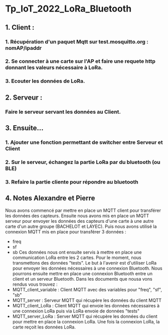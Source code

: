# Tp_IoT_2022_LoRa_Bluetooth

## 1. Client :
 
### 1. Récupération d'un paquet Mqtt sur test.mosquitto.org :  nomAP/ipaddr

### 2. Se connecter à une carte sur l'AP et faire une requete http donnant les valeurs nécessaire à LoRa.

### 3. Ecouter les données de LoRa.

## 2. Serveur :

### Faire le serveur servant les données au Client.

## 3. Ensuite...

### 1. Ajouter une fonction permettant de switcher entre Serveur et Client

### 2. Sur le serveur, échangez la partie LoRa par du bluetooth (ou BLE)

### 3. Refaire la partie cliente pour répondre au bluetooth

## 4. Notes Alexandre et Pierre
Nous avons commencé par mettre en place un MQTT client pour transférer les données des capteurs.
Ensuite nous avons mis en place un MQTT serveur pour envoyer les données des capteurs d'une carte à une autre carte d'un autre groupe (BACHELOT et LAYEC).
Puis nous avons utilisé la connexion MQTT mis en place pour transférer 3 données :
- freq
- sf
- sb
Ces données nous ont ensuite servis à mettre en place une communication LoRa entre les 2 cartes. Pour le moment, nous transmettons des données "tests". Le but à l'avenir est d'utiliser LoRa pour envoyer les données nécessaires à une connexion Bluetooth.
Nous pourrons ensuite mettre en place une connexion Bluetooth entre un client et un serveur Bluetooth.
Dans les documents que nousa vons rendus vous trouvez :
- MQTT_client_variable : Client MQTT avec des variables pour "freq", "sf", "sb"
- MQTT_server : Serveur MQTT qui récupère les données du client MQTT
- MQTT_client_LoRa : Client MQTT qui envoie les données  nécessaires à une connexion LoRa puis via LoRa envoie de données "tests"
- MQTT_server_LoRa : Server MQTT qui récupère les données du client pour mettre en place la connexion LoRa. Une fois la connexion LoRa, la carte reçoit les données LoRa.
